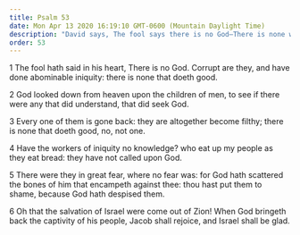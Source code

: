```yaml
---
title: Psalm 53
date: Mon Apr 13 2020 16:19:10 GMT-0600 (Mountain Daylight Time)
description: "David says, The fool says there is no God—There is none who does good—Gathered Israel will rejoice."
order: 53
---
```


1 The fool hath said in his heart, There is no God. Corrupt are they, and have done abominable iniquity: there is none that doeth good.

2 God looked down from heaven upon the children of men, to see if there were any that did understand, that did seek God.

3 Every one of them is gone back: they are altogether become filthy; there is none that doeth good, no, not one.

4 Have the workers of iniquity no knowledge? who eat up my people as they eat bread: they have not called upon God.

5 There were they in great fear, where no fear was: for God hath scattered the bones of him that encampeth against thee: thou hast put them to shame, because God hath despised them.

6 Oh that the salvation of Israel were come out of Zion! When God bringeth back the captivity of his people, Jacob shall rejoice, and Israel shall be glad.
